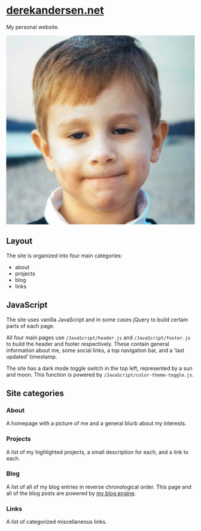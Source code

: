 # [derekandersen.net](https://derekandersen.net)
My personal website.

![Little Derek smug](https://github.com/Dechrissen/derekandersen.net/blob/master/assets/images/little_derek_smug.jpg)

## Layout
The site is organized into four main categories:
- about
- projects
- blog
- links

## JavaScript
The site uses vanilla JavaScript and in some cases jQuery to build certain
parts of each page.

All four main pages use `/JavaScript/header.js` and
`/JavaScript/footer.js` to build the header and footer respectively. These
contain general information about me, some social links, a top navigation bar,
and a 'last updated' timestamp.

The site has a dark mode toggle switch in the top left, represented by a sun and
moon. This function is powered by `/JavaScript/color-theme-toggle.js`.

## Site categories

### About
A homepage with a picture of me and a general blurb about my interests.

### Projects
A list of my highlighted projects, a small description for each, and a link to
each.

### Blog
A list of all of my blog entries in reverse chronological order. This page and
all of the blog posts are powered by [my blog engine](https://derekandersen.net/blog/new-blog-engine).

### Links
A list of categorized miscellaneous links.
